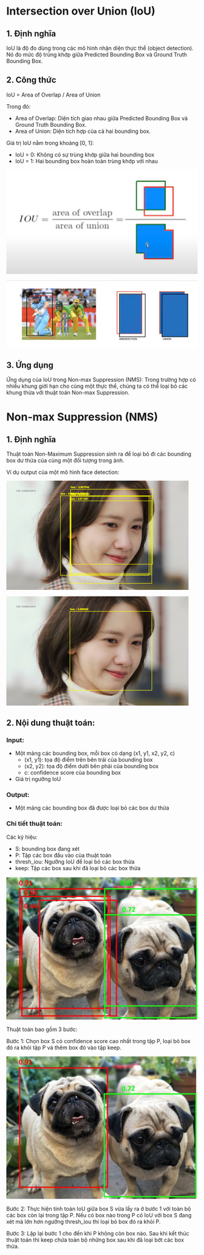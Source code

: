 ﻿# Intersection over Union (IoU)

## 1. Định nghĩa
IoU là độ đo dùng trong các mô hình nhận diện thực thể (object detection). Nó đo mức độ trùng khớp giữa Predicted Bounding Box và Ground Truth Bounding Box.

## 2. Công thức

IoU = Area of Overlap / Area of Union

Trong đó:
- Area of Overlap: Diện tích giao nhau giữa Predicted Bounding Box và Ground Truth Bounding Box.
- Area of Union: Diện tích hợp của cả hai bounding box.

Giá trị IoU nằm trong khoảng [0, 1]:
- IoU = 0: Không có sự trùng khớp giữa hai bounding box
- IoU = 1: Hai bounding box hoàn toàn trùng khớp với nhau

![Công thức IoU](Image/IoU2.jpg)

![Minh họa IoU với khung dự đoán màu đỏ và khung chuẩn màu đen](Image/IoU1.jpg)

## 3. Ứng dụng
Ứng dụng của IoU trong Non-max Suppression (NMS): Trong trường hợp có nhiều khung giới hạn cho cùng một thực thể, chúng ta có thể loại bỏ các khung thừa với thuật toán Non-max Suppression.

# Non-max Suppression (NMS)

## 1. Định nghĩa
Thuật toán Non-Maximum Suppression sinh ra để loại bỏ đi các bounding box dư thừa của cùng một đối tượng trong ảnh.

Ví dụ output của một mô hình face detection:

![Hình minh họa trước khi áp dụng NMS](Image/before.png)

![Hình minh họa sau khi áp dụng NMS](Image/after.png)

## 2. Nội dung thuật toán:

### Input:
- Một mảng các bounding box, mỗi box có dạng (x1, y1, x2, y2, c)
  - (x1, y1): tọa độ điểm trên bên trái của bounding box
  - (x2, y2): tọa độ điểm dưới bên phải của bounding box
  - c: confidence score của bounding box
- Giá trị ngưỡng IoU

### Output:
- Một mảng các bounding box đã được loại bỏ các box dư thừa

### Chi tiết thuật toán:
Các ký hiệu:
- S: bounding box đang xét
- P: Tập các box đầu vào của thuật toán
- thresh_iou: Ngưỡng IoU để loại bỏ các box thừa
- keep: Tập các box sau khi đã loại bỏ các box thừa

![Hình minh họa thuật toán NMS](Image/nms1.jpg)

Thuật toán bao gồm 3 bước:

Bước 1: Chọn box S có confidence score cao nhất trong tập P, loại bỏ box đó ra khỏi tập P và thêm box đó vào tập keep.

![Hình minh họa bước 1](Image/nms2.jpg)

Bước 2: Thực hiện tính toán IoU giữa box S vừa lấy ra ở bước 1 với toàn bộ các box còn lại trong tập P. Nếu có box nào trong P có IoU với box S đang xét mà lớn hơn ngưỡng thresh_iou thì loại bỏ box đó ra khỏi P.

Bước 3: Lặp lại bước 1 cho đến khi P không còn box nào. Sau khi kết thúc thuật toán thì keep chứa toàn bộ những box sau khi đã loại bớt các box thừa.